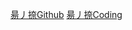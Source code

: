 [昜丿捺Github](https://yangpiena.github.io/)
[昜丿捺Coding](http://coding-pages-bucket-407450-1059047-17379-602648-1258146968.cos-website.ap-hongkong.myqcloud.com/)
